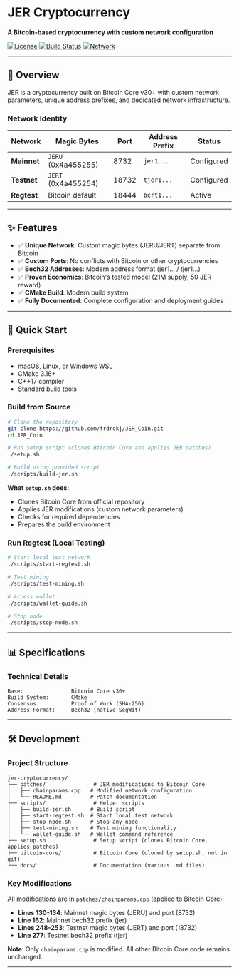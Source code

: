 # JER Cryptocurrency

**A Bitcoin-based cryptocurrency with custom network configuration**

[![License](https://img.shields.io/badge/license-MIT-blue.svg)](LICENSE)
[![Build Status](https://img.shields.io/badge/build-passing-brightgreen.svg)]()
[![Network](https://img.shields.io/badge/network-configured-success.svg)]()

---

## 🎯 Overview

JER is a cryptocurrency built on Bitcoin Core v30+ with custom network parameters, unique address prefixes, and dedicated network infrastructure.

### Network Identity

| Network | Magic Bytes | Port | Address Prefix | Status |
|---------|-------------|------|----------------|--------|
| **Mainnet** | `JERU` (0x4a455255) | 8732 | `jer1...` | Configured |
| **Testnet** | `JERT` (0x4a455254) | 18732 | `tjer1...` | Configured |
| **Regtest** | Bitcoin default | 18444 | `bcrt1...` | Active |

---

## ✨ Features

- ✅ **Unique Network**: Custom magic bytes (JERU/JERT) separate from Bitcoin
- ✅ **Custom Ports**: No conflicts with Bitcoin or other cryptocurrencies
- ✅ **Bech32 Addresses**: Modern address format (jer1... / tjer1...)
- ✅ **Proven Economics**: Bitcoin's tested model (21M supply, 50 JER reward)
- ✅ **CMake Build**: Modern build system
- ✅ **Fully Documented**: Complete configuration and deployment guides

---

## 🚀 Quick Start

### Prerequisites

- macOS, Linux, or Windows WSL
- CMake 3.16+
- C++17 compiler
- Standard build tools

### Build from Source

```bash
# Clone the repository
git clone https://github.com/frdrckj/JER_Coin.git
cd JER_Coin

# Run setup script (clones Bitcoin Core and applies JER patches)
./setup.sh

# Build using provided script
./scripts/build-jer.sh
```


**What `setup.sh` does:**
- Clones Bitcoin Core from official repository
- Applies JER modifications (custom network parameters)
- Checks for required dependencies
- Prepares the build environment

### Run Regtest (Local Testing)

```bash
# Start local test network
./scripts/start-regtest.sh

# Test mining
./scripts/test-mining.sh

# Access wallet
./scripts/wallet-guide.sh

# Stop node
./scripts/stop-node.sh
```

---

## 📊 Specifications

### Technical Details

```
Base:               Bitcoin Core v30+
Build System:       CMake
Consensus:          Proof of Work (SHA-256)
Address Format:     Bech32 (native SegWit)
```

---

## 🛠️ Development

### Project Structure

```
jer-cryptocurrency/
├── patches/               # JER modifications to Bitcoin Core
│   ├── chainparams.cpp   # Modified network configuration
│   └── README.md         # Patch documentation
├── scripts/               # Helper scripts
│   ├── build-jer.sh      # Build script
│   ├── start-regtest.sh  # Start local test network
│   ├── stop-node.sh      # Stop any node
│   ├── test-mining.sh    # Test mining functionality
│   └── wallet-guide.sh   # Wallet command reference
├── setup.sh               # Setup script (clones Bitcoin Core, applies patches)
├── bitcoin-core/          # Bitcoin Core (cloned by setup.sh, not in git)
└── docs/                  # Documentation (various .md files)
```

### Key Modifications

All modifications are in `patches/chainparams.cpp` (applied to Bitcoin Core):

- **Lines 130-134**: Mainnet magic bytes (JERU) and port (8732)
- **Line 162**: Mainnet bech32 prefix (jer)
- **Lines 248-253**: Testnet magic bytes (JERT) and port (18732)
- **Line 277**: Testnet bech32 prefix (tjer)

**Note**: Only `chainparams.cpp` is modified. All other Bitcoin Core code remains unchanged.

---

